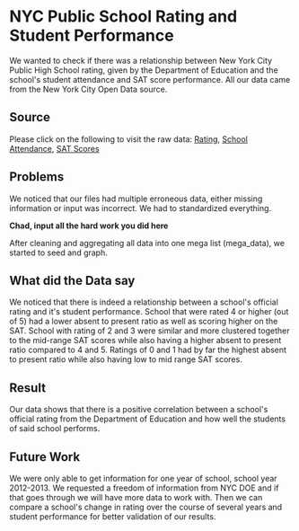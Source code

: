 NYC Public School Rating and Student Performance
============================================================

We wanted to check if there was a relationship between New York City Public High School rating, given by the Department of Education and the school's student attendance and SAT score performance. All our data came from the New York City Open Data source.

Source
-----------
Please click on the following to visit the raw data:
[Rating](https://data.cityofnewyork.us/Education/2005-2017-School-Quality-Review-Ratings/9n9z-hh9p), 
[School Attendance](https://data.cityofnewyork.us/Education/2012-2017-Historical-Monthly-Grade-Level-Attendanc/wed3-5i35), 
[SAT Scores](https://data.cityofnewyork.us/Education/2012-SAT-Results/f9bf-2cp4)

Problems 
------------
We noticed that our files had multiple erroneous data, either missing information or input was incorrect. We had to standardized everything.

**Chad, input all the hard work you did here**

After cleaning and aggregating all data into one mega list (mega_data), we started to seed and graph.

What did the Data say
--------------
We noticed that there is indeed a relationship between a school's official rating and it's student performance.
School that were rated 4 or higher (out of 5) had a lower absent to present ratio as well as scoring higher on the SAT. School with rating of 2 and 3 were similar and more clustered together to the mid-range SAT scores while also having a higher absent to present ratio compared to 4 and 5. Ratings of 0 and 1 had by far the highest absent to present ratio while also having low to mid range SAT scores.

Result
---------------
Our data shows that there is a positive correlation between a school's official rating from the Department of Education and how well the students of said school performs.

Future Work
---------------------
We were only able to get information for one year of school, school year 2012-2013. We requested a freedom of information from NYC DOE and if that goes through we will have more data to work with. Then we can compare a school's change in rating over the course of several years and student performance for better validation of our results.
